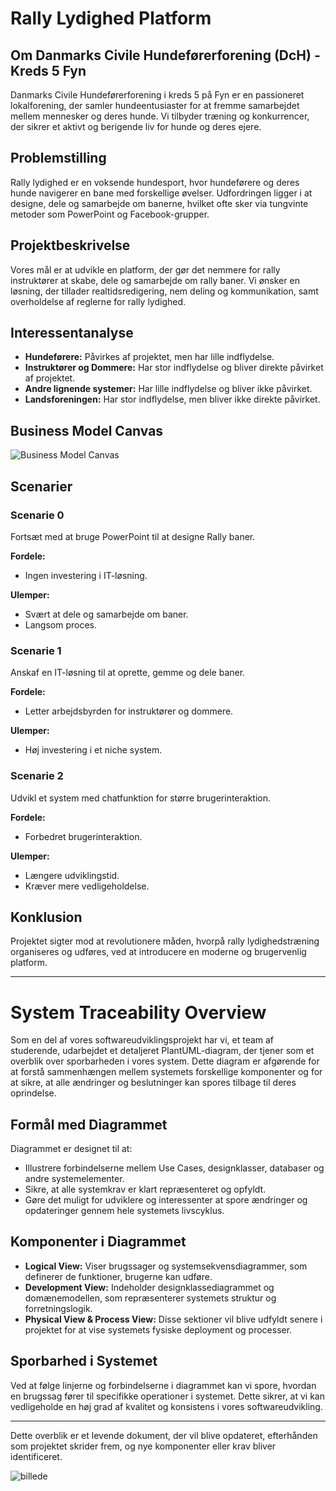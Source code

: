 # Rally Lydighed Platform

## Om Danmarks Civile Hundeførerforening (DcH) - Kreds 5 Fyn

Danmarks Civile Hundeførerforening i kreds 5 på Fyn er en passioneret lokalforening, der samler hundeentusiaster for at fremme samarbejdet mellem mennesker og deres hunde. Vi tilbyder træning og konkurrencer, der sikrer et aktivt og berigende liv for hunde og deres ejere.

## Problemstilling

Rally lydighed er en voksende hundesport, hvor hundeførere og deres hunde navigerer en bane med forskellige øvelser. Udfordringen ligger i at designe, dele og samarbejde om banerne, hvilket ofte sker via tungvinte metoder som PowerPoint og Facebook-grupper.

## Projektbeskrivelse

Vores mål er at udvikle en platform, der gør det nemmere for rally instruktører at skabe, dele og samarbejde om rally baner. Vi ønsker en løsning, der tillader realtidsredigering, nem deling og kommunikation, samt overholdelse af reglerne for rally lydighed.

## Interessentanalyse

- **Hundeførere:** Påvirkes af projektet, men har lille indflydelse.
- **Instruktører og Dommere:** Har stor indflydelse og bliver direkte påvirket af projektet.
- **Andre lignende systemer:** Har lille indflydelse og bliver ikke påvirket.
- **Landsforeningen:** Har stor indflydelse, men bliver ikke direkte påvirket.

## Business Model Canvas

![Business Model Canvas](Dokumentation/Scenarier/Forretningsprocessdesign/BMC.png)

## Scenarier

### Scenarie 0
Fortsæt med at bruge PowerPoint til at designe Rally baner.

**Fordele:**
- Ingen investering i IT-løsning.

**Ulemper:**
- Svært at dele og samarbejde om baner.
- Langsom proces.

### Scenarie 1
Anskaf en IT-løsning til at oprette, gemme og dele baner.

**Fordele:**
- Letter arbejdsbyrden for instruktører og dommere.

**Ulemper:**
- Høj investering i et niche system.

### Scenarie 2
Udvikl et system med chatfunktion for større brugerinteraktion.

**Fordele:**
- Forbedret brugerinteraktion.

**Ulemper:**
- Længere udviklingstid.
- Kræver mere vedligeholdelse.

## Konklusion

Projektet sigter mod at revolutionere måden, hvorpå rally lydighedstræning organiseres og udføres, ved at introducere en moderne og brugervenlig platform.

---
# System Traceability Overview

Som en del af vores softwareudviklingsprojekt har vi, et team af studerende, udarbejdet et detaljeret PlantUML-diagram, der tjener som et overblik over sporbarheden i vores system. Dette diagram er afgørende for at forstå sammenhængen mellem systemets forskellige komponenter og for at sikre, at alle ændringer og beslutninger kan spores tilbage til deres oprindelse.

## Formål med Diagrammet

Diagrammet er designet til at:
- Illustrere forbindelserne mellem Use Cases, designklasser, databaser og andre systemelementer.
- Sikre, at alle systemkrav er klart repræsenteret og opfyldt.
- Gøre det muligt for udviklere og interessenter at spore ændringer og opdateringer gennem hele systemets livscyklus.

## Komponenter i Diagrammet

- **Logical View:** Viser brugssager og systemsekvensdiagrammer, som definerer de funktioner, brugerne kan udføre.
- **Development View:** Indeholder designklassediagrammet og domænemodellen, som repræsenterer systemets struktur og forretningslogik.
- **Physical View & Process View:** Disse sektioner vil blive udfyldt senere i projektet for at vise systemets fysiske deployment og processer.

## Sporbarhed i Systemet

Ved at følge linjerne og forbindelserne i diagrammet kan vi spore, hvordan en brugssag fører til specifikke operationer i systemet. Dette sikrer, at vi kan vedligeholde en høj grad af kvalitet og konsistens i vores softwareudvikling.

---

Dette overblik er et levende dokument, der vil blive opdateret, efterhånden som projektet skrider frem, og nye komponenter eller krav bliver identificeret.

![billede](https://github.com/Team-1-ucl/DogApp/assets/11796684/615fb4b3-8f85-4a4f-8ca5-88ad056169c5)

